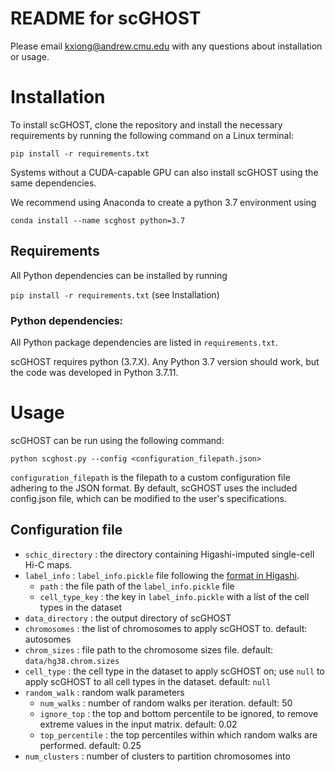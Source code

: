 # README for scGHOST
Please email kxiong@andrew.cmu.edu with any questions about installation or usage.

# Installation

To install scGHOST, clone the repository and install the necessary requirements by running the following command on a Linux terminal:

`pip install -r requirements.txt`

Systems without a CUDA-capable GPU can also install scGHOST using the same dependencies.

We recommend using Anaconda to create a python 3.7 environment using

`conda install --name scghost python=3.7`

## Requirements

All Python dependencies can be installed by running

`pip install -r requirements.txt` (see Installation)

### Python dependencies:

All Python package dependencies are listed in `requirements.txt`.

scGHOST requires python (3.7.X). Any Python 3.7 version should work, but the code was developed in Python 3.7.11.

# Usage

scGHOST can be run using the following command:

`python scghost.py --config <configuration_filepath.json>`

`configuration_filepath` is the filepath to a custom configuration file adhering to the JSON format. By default, scGHOST uses the included config.json file, which can be modified to the user's specifications.

## Configuration file

- `schic_directory` : the directory containing Higashi-imputed single-cell Hi-C maps.
- `label_info` : `label_info.pickle` file following the [format in Higashi](https://github.com/ma-compbio/Higashi/wiki/Input-Files).
  - `path` : the file path of the `label_info.pickle` file
  - `cell_type_key` : the key in `label_info.pickle` with a list of the cell types in the dataset
- `data_directory` : the output directory of scGHOST
- `chromosomes` : the list of chromosomes to apply scGHOST to. default: autosomes
- `chrom_sizes` : file path to the chromosome sizes file. default: `data/hg38.chrom.sizes`
- `cell_type` : the cell type in the dataset to apply scGHOST on; use `null` to apply scGHOST to all cell types in the dataset. default: `null`
- `random_walk` : random walk parameters
  - `num_walks` : number of random walks per iteration. default: 50
  - `ignore_top` : the top and bottom percentile to be ignored, to remove extreme values in the input matrix. default: 0.02
  - `top_percentile` : the top percentiles within which random walks are performed. default: 0.25
- `num_clusters` : number of clusters to partition chromosomes into
